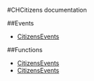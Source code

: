 #CHCitizens documentation

##Events
- [CitizensEvents](https://github.com/Hekta/CHCitizens/blob/master/documentation/CitizensEvents.md)

##Functions
- [CitizensEvents](https://github.com/Hekta/CHCitizens/blob/master/documentation/CitizensAI.md)
- [CitizensEvents](https://github.com/Hekta/CHCitizens/blob/master/documentation/CitizensManagement.md)